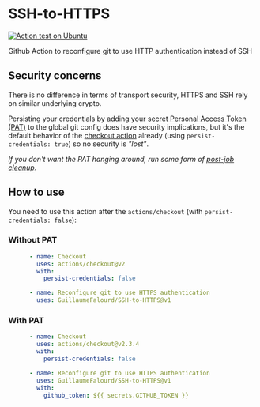 # SSH-to-HTTPS

[![Action test on Ubuntu](https://github.com/GuillaumeFalourd/SSH-to-HTTPS/actions/workflows/ubuntu-test-action.yml/badge.svg)](https://github.com/GuillaumeFalourd/SSH-to-HTTPS/actions/workflows/ubuntu-test-action.yml)

Github Action to reconfigure git to use HTTP authentication instead of SSH

## Security concerns

There is no difference in terms of transport security, HTTPS and SSH rely on similar underlying crypto.

Persisting your credentials by adding your [secret Personal Access Token (PAT)](https://docs.github.com/en/authentication/keeping-your-account-and-data-secure/creating-a-personal-access-token) to the global git config does have security implications, but it's the default behavior of the [checkout action](https://github.com/actions/checkout) already (using `persist-credentials: true`) so no security is _"lost"_.

_If you don't want the PAT hanging around, run some form of [post-job cleanup](https://github.com/actions/checkout/blob/25a956c84d5dd820d28caab9f86b8d183aeeff3d/src/main.ts#L31)._

## How to use

You need to use this action after the `actions/checkout` (with `persist-credentials: false`):

### Without PAT

```yaml
      - name: Checkout
        uses: actions/checkout@v2
        with:
          persist-credentials: false

      - name: Reconfigure git to use HTTPS authentication
        uses: GuillaumeFalourd/SSH-to-HTTPS@v1
```

### With PAT

```yaml
      - name: Checkout
        uses: actions/checkout@v2.3.4
        with:
          persist-credentials: false

      - name: Reconfigure git to use HTTPS authentication
        uses: GuillaumeFalourd/SSH-to-HTTPS@v1
        with:
          github_token: ${{ secrets.GITHUB_TOKEN }}
```
